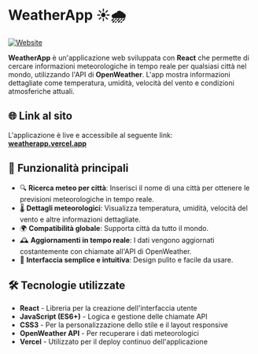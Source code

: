 # WeatherApp ☀️🌧️

[![Website](https://img.shields.io/website-up-down-green-red/https/weatherapp.vercel.app.svg)](https://weatherapp.vercel.app)

**WeatherApp** è un'applicazione web sviluppata con **React** che permette di cercare informazioni meteorologiche in tempo reale per qualsiasi città nel mondo, utilizzando l'API di **OpenWeather**. L'app mostra informazioni dettagliate come temperatura, umidità, velocità del vento e condizioni atmosferiche attuali.

## 🌐 Link al sito

L'applicazione è live e accessibile al seguente link:  
**[weatherapp.vercel.app](https://weatherapp.vercel.app)**

## 🚀 Funzionalità principali

- 🔍 **Ricerca meteo per città**: Inserisci il nome di una città per ottenere le previsioni meteorologiche in tempo reale.
- 🌡️ **Dettagli meteorologici**: Visualizza temperatura, umidità, velocità del vento e altre informazioni dettagliate.
- 🌍 **Compatibilità globale**: Supporta città da tutto il mondo.
- 🕰️ **Aggiornamenti in tempo reale**: I dati vengono aggiornati costantemente con chiamate all'API di OpenWeather.
- 🎨 **Interfaccia semplice e intuitiva**: Design pulito e facile da usare.

## 🛠️ Tecnologie utilizzate

- **React** - Libreria per la creazione dell'interfaccia utente
- **JavaScript (ES6+)** - Logica e gestione delle chiamate API
- **CSS3** - Per la personalizzazione dello stile e il layout responsive
- **OpenWeather API** - Per recuperare i dati meteorologici
- **Vercel** - Utilizzato per il deploy continuo dell'applicazione

